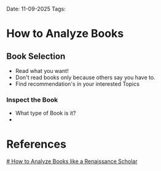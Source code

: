 Date: 11-09-2025
Tags: 

# How to Analyze Books

## Book Selection

- Read what you want!
- Don't read books only because others say you have to.
- Find recommendation's in your interested Topics

### Inspect the Book

- What type of Book is it?
- 

# References

[# How to Analyze Books like a Renaissance Scholar](https://www.youtube.com/watch?v=r6RdMSYSQDE)